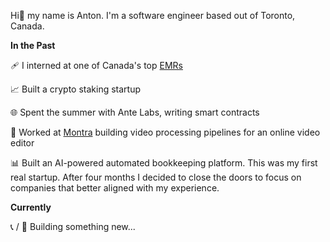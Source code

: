 Hi👋 my name is Anton. I'm a software engineer based out of Toronto, Canada.

__In the Past__

🩹 I interned at one of Canada's top [EMRs](https://www.forbes.com/advisor/business/software/what-is-an-emr/)

📈 Built a crypto staking startup

🌐 Spent the summer with Ante Labs, writing smart contracts

🎨 Worked at [Montra](http://montra.com/) building video processing pipelines for an online video editor

📊 Built an AI-powered automated bookkeeping platform. This was my first real startup. After four months I decided to close the doors to focus on companies that better aligned with my experience.


__Currently__

📞 / 🚗 Building something new...

<!--
**icepaq/icepaq** is a ✨ _special_ ✨ repository because its `README.md` (this file) appears on your GitHub profile.

Here are some ideas to get you started:

- 🔭 I’m currently working on ...
- 🌱 I’m currently learning ...
- 👯 I’m looking to collaborate on ...
- 🤔 I’m looking for help with ...
- 💬 Ask me about ...
- 📫 How to reach me: ...
- 😄 Pronouns: ...
- ⚡ Fun fact: ...
-->

